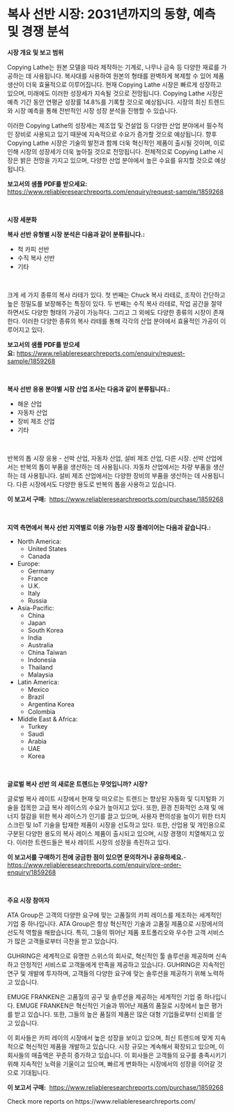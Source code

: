 <p><h1>복사 선반 시장: 2031년까지의 동향, 예측 및 경쟁 분석</h1></p><p><strong>시장 개요 및 보고 범위</strong></p>
<p><p>Copying Lathe는 원본 모델을 따라 제작하는 기계로, 나무나 금속 등 다양한 재료를 가공하는 데 사용됩니다. 복사대를 사용하여 원본의 형태를 완벽하게 복제할 수 있어 제품 생산이 더욱 효율적으로 이루어집니다. 현재 Copying Lathe 시장은 빠르게 성장하고 있으며, 미래에도 이러한 성장세가 지속될 것으로 전망됩니다. Copying Lathe 시장은 예측 기간 동안 연평균 성장률 14.8%를 기록할 것으로 예상됩니다. 시장의 최신 트렌드와 시장 예측을 통해 전반적인 시장 성장 분석을 진행할 수 있습니다. </p><p>이러한 Copying Lathe의 성장세는 제조업 및 건설업 등 다양한 산업 분야에서 필수적인 장비로 사용되고 있기 때문에 지속적으로 수요가 증가할 것으로 예상됩니다. 향후 Copying Lathe 시장은 기술의 발전과 함께 더욱 혁신적인 제품이 출시될 것이며, 이로 인해 시장의 성장세가 더욱 높아질 것으로 전망됩니다. 전체적으로 Copying Lathe 시장은 밝은 전망을 가지고 있으며, 다양한 산업 분야에서 높은 수요를 유지할 것으로 예상됩니다.</p></p>
<p><strong>보고서의 샘플 PDF를 받으세요:</strong> <a href="https://www.reliableresearchreports.com/enquiry/request-sample/1859268">https://www.reliableresearchreports.com/enquiry/request-sample/1859268</a></p>
<p>&nbsp;</p>
<p><strong>시장 세분화</strong></p>
<p><strong>복사 선반 유형별 시장 분석은 다음과 같이 분류됩니다.:</strong></p>
<p><ul><li>척 카피 선반</li><li>수직 복사 선반</li><li>기타</li></ul></p>
<p>&nbsp;</p>
<p><p>크게 세 가지 종류의 복사 라테가 있다. 첫 번째는 Chuck 복사 라테로, 조작이 간단하고 높은 정밀도를 보장해주는 특징이 있다. 두 번째는 수직 복사 라테로, 작업 공간을 절약하면서도 다양한 형태의 가공이 가능하다. 그리고 그 외에도 다양한 종류의 시장이 존재한다. 이러한 다양한 종류의 복사 라테를 통해 각각의 산업 분야에서 효율적인 가공이 이루어지고 있다.</p></p>
<p><strong>보고서의 샘플 PDF를 받으세요:</strong>&nbsp;<a href="https://www.reliableresearchreports.com/enquiry/request-sample/1859268">https://www.reliableresearchreports.com/enquiry/request-sample/1859268</a></p>
<p>&nbsp;</p>
<p><strong> 복사 선반 응용 분야별 시장 산업 조사는 다음과 같이 분류됩니다.:</strong></p>
<p><ul><li>해운 산업</li><li>자동차 산업</li><li>장비 제조 산업</li><li>기타</li></ul></p>
<p>&nbsp;</p>
<p><p>반복의 톱 시장 응용 - 선박 산업, 자동차 산업, 설비 제조 산업, 다른 시장. 선박 산업에서는 반복의 톱이 부품을 생산하는 데 사용됩니다. 자동차 산업에서는 차량 부품을 생산하는 데 사용됩니다. 설비 제조 산업에서는 다양한 장비의 부품을 생산하는 데 사용됩니다. 다른 시장에서도 다양한 용도로 반복의 톱을 사용하고 있습니다.</p></p>
<p><strong>이 보고서 구매:</strong>&nbsp; <a href="https://www.reliableresearchreports.com/purchase/1859268">https://www.reliableresearchreports.com/purchase/1859268</a></p>
<p>&nbsp;</p>
<p><strong>지역 측면에서 복사 선반 지역별로 이용 가능한 시장 플레이어는 다음과 같습니다.:</strong></p>
<p><ul>
    <li>
        North America:
        <ul>
            <li>United States</li>
            <li>Canada</li>
        </ul>
    </li>
    <li>
        Europe:
        <ul>
            <li>Germany</li>
            <li>France</li>
            <li>U.K.</li>
            <li>Italy</li>
            <li>Russia</li>
        </ul>
    </li>
    <li>
        Asia-Pacific:
        <ul>
            <li>China</li>
            <li>Japan</li>
            <li>South Korea</li>
            <li>India</li>
            <li>Australia</li>
            <li>China Taiwan</li>
            <li>Indonesia</li>
            <li>Thailand</li>
            <li>Malaysia</li>
        </ul>
    </li>
    <li>
        Latin America:
        <ul>
            <li>Mexico</li>
            <li>Brazil</li>
            <li>Argentina Korea</li>
            <li>Colombia</li>
        </ul>
    </li>
    <li>
        Middle East & Africa:
        <ul>
            <li>Turkey</li>
            <li>Saudi</li>
            <li>Arabia</li>
            <li>UAE</li>
            <li>Korea</li>
        </ul>
    </li>
    </ul></p>
<p>&nbsp;</p>
<p><strong>글로벌 복사 선반 의 새로운 트렌드는 무엇입니까? 시장?</strong></p>
<p><p>글로벌 복사 레이트 시장에서 현재 및 떠오르는 트렌드는 향상된 자동화 및 디지털화 기술을 접목한 고급 복사 레이스의 수요가 높아지고 있다. 또한, 환경 친화적인 소재 및 에너지 절감을 위한 복사 레이스가 인기를 끌고 있으며, 사용자 편의성을 높이기 위한 터치스크린 및 IoT 기술을 탑재한 제품이 시장을 선도하고 있다. 또한, 산업용 및 개인용으로 구분된 다양한 용도의 복사 레이스 제품이 출시되고 있으며, 시장 경쟁이 치열해지고 있다. 이러한 트렌드들은 복사 레이트 시장의 성장을 촉진하고 있다.</p></p>
<p><strong>이 보고서를 구매하기 전에 궁금한 점이 있으면 문의하거나 공유하세요.</strong>- <a href="https://www.reliableresearchreports.com/enquiry/pre-order-enquiry/1859268">https://www.reliableresearchreports.com/enquiry/pre-order-enquiry/1859268</a></p>
<p>&nbsp;</p>
<p><strong>주요 시장 참여자</strong></p>
<p><p>ATA Group은 고객의 다양한 요구에 맞는 고품질의 카피 레이스를 제조하는 세계적인 기업 중 하나입니다. ATA Group은 항상 혁신적인 기술과 고품질 제품으로 시장에서의 선도적 역할을 해왔습니다. 특히, 그들의 뛰어난 제품 포트폴리오와 우수한 고객 서비스가 많은 고객들로부터 극찬을 받고 있습니다.</p><p>GUHRING은 세계적으로 유명한 스위스의 회사로, 혁신적인 툴 솔루션을 제공하며 신속하고 안정적인 서비스로 고객들에게 만족을 제공하고 있습니다. GUHRING은 지속적인 연구 및 개발에 투자하며, 고객들의 다양한 요구에 맞는 솔루션을 제공하기 위해 노력하고 있습니다.</p><p>EMUGE FRANKEN은 고품질의 공구 및 솔루션을 제공하는 세계적인 기업 중 하나입니다. EMUGE FRANKEN은 혁신적인 기술과 뛰어난 제품의 품질로 시장에서 높은 평가를 받고 있습니다. 또한, 그들의 높은 품질의 제품은 많은 대형 기업들로부터 신뢰를 얻고 있습니다.</p><p>이 회사들은 카피 레이의 시장에서 높은 성장을 보이고 있으며, 최신 트렌드에 맞게 지속적으로 혁신적인 제품을 개발하고 있습니다. 시장 규모는 계속해서 확장되고 있으며, 이 회사들의 매출액은 꾸준히 증가하고 있습니다. 이 회사들은 고객들의 요구를 충족시키기 위해 지속적인 노력을 기울이고 있으며, 빠르게 변화하는 시장에서의 성장을 이어갈 것으로 기대됩니다.</p></p>
<p><strong>이 보고서 구매:</strong>&nbsp;&nbsp;<a href="https://www.reliableresearchreports.com/purchase/1859268">https://www.reliableresearchreports.com/purchase/1859268</a></p>
<p>Check more reports on https://www.reliableresearchreports.com/</p>
